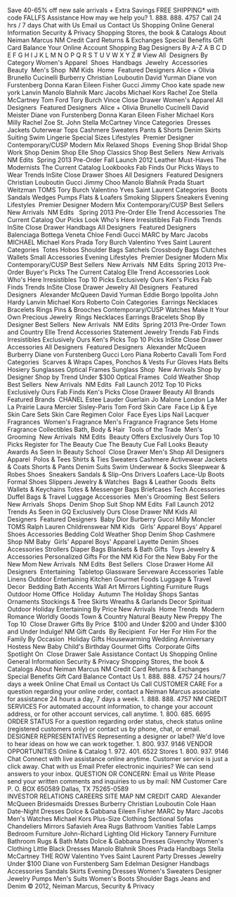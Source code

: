 Save 40-65% off new sale arrivals + Extra Savings FREE SHIPPING\* with code FALLFS Assistance How may we help you? 1. 888. 888. 4757 Call 24 hrs / 7 days Chat with Us Email us Contact Us Shopping Online General Information Security & Privacy Shopping Stores, the book & Catalogs About Neiman Marcus NM Credit Card Returns & Exchanges Special Benefits Gift Card Balance Your Online Account Shopping Bag Designers By A-Z A B C D E F G H I J K L M N O P Q R S T U V W X Y Z # View All  Designers By Category Women's Apparel  Shoes  Handbags  Jewelry  Accessories  Beauty  Men's Shop  NM Kids  Home  Featured Designers Alice + Olivia Brunello Cucinelli Burberry Christian Louboutin David Yurman Diane von Furstenberg Donna Karan Eileen Fisher Gucci Jimmy Choo kate spade new york Lanvin Manolo Blahnik Marc Jacobs Michael Kors Rachel Zoe Stella McCartney Tom Ford Tory Burch Vince Close Drawer Women's Apparel All Designers  Featured Designers  Alice + Olivia Brunello Cucinelli David Meister Diane von Furstenberg Donna Karan Eileen Fisher Michael Kors Milly Rachel Zoe St. John Stella McCartney Vince Categories  Dresses Jackets Outerwear Tops Cashmere Sweaters Pants & Shorts Denim Skirts Suiting Swim Lingerie Special Sizes Lifestyles  Premier Designer Contemporary/CUSP Modern Mix Relaxed Shops  Evening Shop Bridal Shop Work Shop Denim Shop Elle Shop Classics Shop Best Sellers  New Arrivals  NM Edits  Spring 2013 Pre-Order Fall Launch 2012 Leather Must-Haves The Modernists The Current Catalog Lookbooks Fab Finds Our Picks Ways to Wear Trends InSite Close Drawer Shoes All Designers  Featured Designers  Christian Louboutin Gucci Jimmy Choo Manolo Blahnik Prada Stuart Weitzman TOMS Tory Burch Valentino Yves Saint Laurent Categories  Boots Sandals Wedges Pumps Flats & Loafers Smoking Slippers Sneakers Evening Lifestyles  Premier Designer Modern Mix Contemporary/CUSP Best Sellers  New Arrivals  NM Edits   Spring 2013 Pre-Order Elle Trend Accessories The Current Catalog Our Picks Look Who's Here Irresistibles Fab Finds Trends InSite Close Drawer Handbags All Designers  Featured Designers  Balenciaga Bottega Veneta Chloe Fendi Gucci MARC by Marc Jacobs MICHAEL Michael Kors Prada Tory Burch Valentino Yves Saint Laurent Categories  Totes Hobos Shoulder Bags Satchels Crossbody Bags Clutches Wallets Small Accessories Evening Lifestyles  Premier Designer Modern Mix Contemporary/CUSP Best Sellers  New Arrivals  NM Edits  Spring 2013 Pre-Order Buyer's Picks The Current Catalog Elle Trend Accessories Look Who's Here Irresistibles Top 10 Picks Exclusively Ours Ken's Picks Fab Finds Trends InSite Close Drawer Jewelry All Designers  Featured Designers  Alexander McQueen David Yurman Eddie Borgo Ippolita John Hardy Lanvin Michael Kors Roberto Coin Categories  Earrings Necklaces Bracelets Rings Pins & Brooches Contemporary/CUSP Watches Make It Your Own Precious Jewelry  Rings Necklaces Earrings Bracelets Shop By Designer Best Sellers  New Arrivals  NM Edits  Spring 2013 Pre-Order Town and Country Elle Trend Accessories Statement Jewelry Trends Fab Finds Irresistibles Exclusively Ours Ken's Picks Top 10 Picks InSite Close Drawer Accessories All Designers  Featured Designers  Alexander McQueen Burberry Diane von Furstenberg Gucci Loro Piana Roberto Cavalli Tom Ford Categories  Scarves & Wraps Capes, Ponchos & Vests Fur Gloves Hats Belts Hosiery Sunglasses Optical Frames Sunglass Shop  New Arrivals Shop by Designer Shop by Trend Under $300 Optical Frames  Cold Weather Shop  Best Sellers  New Arrivals  NM Edits  Fall Launch 2012 Top 10 Picks Exclusively Ours Fab Finds Ken's Picks Close Drawer Beauty All Brands  Featured Brands  CHANEL Estee Lauder Guerlain Jo Malone London La Mer La Prairie Laura Mercier Sisley-Paris Tom Ford Skin Care  Face Lip & Eye Skin Care Sets Skin Care Regimen Color  Face Eyes Lips Nail Lacquer Fragrances  Women's Fragrance Men's Fragrance Fragrance Sets Home Fragrance Collectibles Bath, Body & Hair  Tools of the Trade  Men's Grooming  New Arrivals  NM Edits  Beauty Offers Exclusively Ours Top 10 Picks Register for The Beauty Cue The Beauty Cue Fall Looks Beauty Awards As Seen In Beauty School  Close Drawer Men's Shop All Designers  Apparel  Polos & Tees Shirts & Ties Sweaters Cashmere Activewear Jackets & Coats Shorts & Pants Denim Suits Swim Underwear & Socks Sleepwear & Robes Shoes  Sneakers Sandals & Slip-Ons Drivers Loafers Lace-Up Boots Formal Shoes Slippers Jewelry & Watches  Bags & Leather Goods  Belts Wallets & Keychains Totes & Messenger Bags Briefcases Tech Accessories Duffel Bags & Travel Luggage Accessories  Men's Grooming  Best Sellers  New Arrivals  Shops  Denim Shop Suit Shop NM Edits  Fall Launch 2012 Trends As Seen in GQ Exclusively Ours Close Drawer NM Kids All Designers  Featured Designers  Baby Dior Burberry Gucci Milly Moncler TOMS Ralph Lauren Childrenswear NM Kids   Girls' Apparel Boys' Apparel Shoes Accessories Bedding Cold Weather Shop Denim Shop Cashmere Shop NM Baby  Girls' Apparel Boys' Apparel Layette Denim Shoes Accessories Strollers Diaper Bags Blankets & Bath Gifts  Toys Jewelry & Accessories Personalized Gifts For the NM Kid For the New Baby For the New Mom New Arrivals  NM Edits  Best Sellers  Close Drawer Home All Designers  Entertaining  Tabletop Glassware Serveware Accessories Table Linens Outdoor Entertaining Kitchen Gourmet Foods Luggage & Travel  Decor  Bedding Bath Accents Wall Art Mirrors Lighting Furniture Rugs Outdoor Home Office  Holiday  Autumn The Holiday Shops Santas Ornaments Stockings & Tree Skirts Wreaths & Garlands Decor Spiritual Outdoor Holiday Entertaining By Price New Arrivals  Home Trends  Modern Romance Worldly Goods Town & Country Natural Beauty New Preppy The Top 10  Close Drawer Gifts By Price  $100 and Under $200 and Under $300 and Under Indulge! NM Gift Cards  By Recipient  For Her For Him For the Family By Occasion  Holiday Gifts Housewarming Wedding Anniversary Hostess New Baby Child's Birthday Gourmet Gifts  Corporate Gifts  Spotlight On  Close Drawer Sale Assistance Contact Us Shopping Online General Information Security & Privacy Shopping Stores, the book & Catalogs About Neiman Marcus NM Credit Card Returns & Exchanges Special Benefits Gift Card Balance Contact Us 1. 888. 888. 4757 24 hours/7 days a week Online Chat Email us Contact Us Call CUSTOMER CARE For a question regarding your online order, contact a Neiman Marcus associate for assistance 24 hours a day, 7 days a week. 1. 888. 888. 4757 NM CREDIT SERVICES For automated account information, to change your account address, or for other account services, call anytime. 1. 800. 685. 6695 ORDER STATUS For a question regarding order status, check status online (registered customers only) or contact us by phone, chat, or email. DESIGNER REPRESENTATIVES Representing a designer or label? We'd love to hear ideas on how we can work together. 1. 800. 937. 9146 VENDOR OPPORTUNITIES Online & Catalog 1. 972. 401. 6522 Stores 1. 800. 937. 9146 Chat Connect with live assistance online anytime. Customer service is just a click away. Chat with us Email Prefer electronic inquiries? We can send answers to your inbox. QUESTION OR CONCERN: Email us Write Please send your written comments and inquiries to us by mail: NM Customer Care P. O. BOX 650589 Dallas, TX 75265-0589                     INVESTOR RELATIONS CAREERS SITE MAP NM CREDIT CARD  Alexander McQueen Bridesmaids Dresses Burberry Christian Louboutin Cole Haan Date-Night Dresses Dolce & Gabbana Eileen Fisher MARC by Marc Jacobs Men's Watches Michael Kors Plus-Size Clothing Sectional Sofas Chandeliers Mirrors Safavieh Area Rugs Bathroom Vanities Table Lamps Bedroom Furniture John-Richard Lighting Old Hickory Tannery Furniture Bathroom Rugs & Bath Mats Dolce & Gabbana Dresses Givenchy Women's Clothing Little Black Dresses Manolo Blahnik Shoes Prada Handbags Stella McCartney THE ROW Valentino Yves Saint Laurent Party Dresses Jewelry Under $100 Diane von Furstenberg Sam Edelman Designer Handbags Accessories Sandals Skirts Evening Dresses Women's Sweaters Designer Jewelry Pumps Men's Suits Women's Boots Shoulder Bags Jeans and Denim © 2012, Neiman Marcus, Security & Privacy